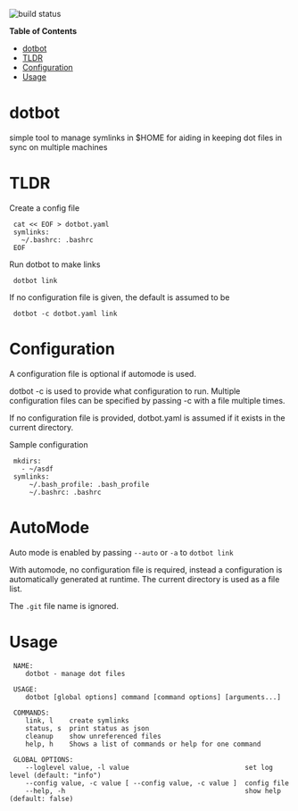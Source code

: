 
![build status](https://github.com/sigmonsays/dotbot/actions/workflows/release.yml/badge.svg)

<!-- markdown-toc start - Don't edit this section. Run M-x markdown-toc-refresh-toc -->
**Table of Contents**

- [dotbot](#dotbot)
- [TLDR](#tldr)
- [Configuration](#configuration)
- [Usage](#usage)

<!-- markdown-toc end -->

# dotbot

simple tool to manage symlinks in $HOME for aiding in keeping dot files in sync on multiple
machines

# TLDR

Create a config file 

     cat << EOF > dotbot.yaml
     symlinks:
       ~/.bashrc: .bashrc
     EOF

Run dotbot to make links

     dotbot link

If no configuration file is given, the default is assumed to be
     
     dotbot -c dotbot.yaml link
     
# Configuration

A configuration file is optional if automode is used. 

dotbot -c is used to provide what configuration to run. Multiple configuration
files can be specified by passing -c with a file multiple times.

If no configuration file is provided, dotbot.yaml is assumed if it exists in the
current directory.

Sample configuration

     mkdirs:
       - ~/asdf
     symlinks:
         ~/.bash_profile: .bash_profile
         ~/.bashrc: .bashrc

# AutoMode

Auto mode is enabled by passing `--auto` or `-a` to `dotbot link`

With automode, no configuration file is required, instead a configuration is automatically generated at runtime. The current directory is used as a file list. 

The `.git` file name is ignored.

# Usage

     NAME:
        dotbot - manage dot files
     
     USAGE:
        dotbot [global options] command [command options] [arguments...]
     
     COMMANDS:
        link, l    create symlinks
        status, s  print status as json
        cleanup    show unreferenced files
        help, h    Shows a list of commands or help for one command
     
     GLOBAL OPTIONS:
        --loglevel value, -l value                             set log level (default: "info")
        --config value, -c value [ --config value, -c value ]  config file
        --help, -h                                             show help (default: false)
     
